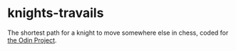# knights-travails
The shortest path for a knight to move somewhere else in chess, coded for [the Odin Project](https://www.theodinproject.com/lessons/javascript-knights-travails).